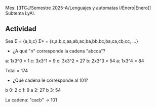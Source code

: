 Mes: [[ITCJ/Semestre 2025-A/Lenguajes y automatas I/Enero|Enero]]
Subtema LyAI.

## Actividad
Sea Σ = {a,b,c}
Σ* = {ε,a,b,c,aa,ab,ac,ba,bb,bc,ba,ca,cb,cc, ...}

- ¿A qué "n" corresponde la cadena "abcca"?

a: 1x3^0 = 1
c: 3x3^1 = 9
c: 3x3^2 = 27
b: 2x3^3 = 54
a: 1x3^4 = 84

Total = 174

- ¿Qué cadena le corresponde al 101?

b 0: 2
c 1: 9
a 2: 27
b 3: 54

La cadena: "cacb" -> 101
